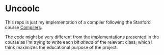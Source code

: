 # Uncoolc

This repo is just my implementation of a compiler following the Stanford course [Compilers](https://www.edx.org/learn/computer-science/stanford-university-compilers).

The code might be very different from the implementations presented in the course as I'm trying to write each bit _ahead_ of the relevant class, which I think maximizes the educational purpose of the project.
